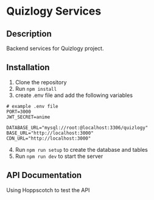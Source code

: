 # Quizlogy Services
## Description
Backend services for Quizlogy project.

## Installation
1. Clone the repository
2. Run `npm install`
3. create .env file and add the following variables
```env
# example .env file
PORT=3000
JWT_SECRET=anime

DATABASE_URL="mysql://root:@localhost:3306/quizlogy"
BASE_URL="http://localhost:3000"
CDN_URL="http://localhost:3000"
```
4. Run `npm run setup` to create the database and tables
5. Run `npm run dev` to start the server

## API Documentation
Using Hoppscotch to test the API
